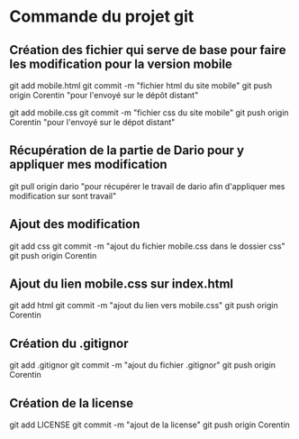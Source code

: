 # Commande du projet git

## Création des fichier qui serve de base pour faire les modification pour la version mobile

git add mobile.html
git commit -m "fichier html du site mobile"
git push origin Corentin "pour l'envoyé sur le dépôt distant"

git add mobile.css
git commit -m "fichier css du site mobile"
git push origin Corentin "pour l'envoyé sur le dépot distant"

## Récupération de la partie de Dario pour y appliquer mes modification

git pull origin dario "pour récupérer le travail de dario afin d'appliquer 
mes modification sur sont travail"

## Ajout des modification

git add css
git commit -m "ajout du fichier mobile.css dans le dossier css"
git push origin Corentin

## Ajout du lien mobile.css sur index.html
git add html
git commit -m "ajout du lien vers mobile.css"
git push origin Corentin

## Création du .gitignor

git add .gitignor
git commit -m "ajout du fichier .gitignor"
git push origin Corentin

## Création de la license

git add LICENSE
git commit -m "ajout de la license"
git push origin Corentin

